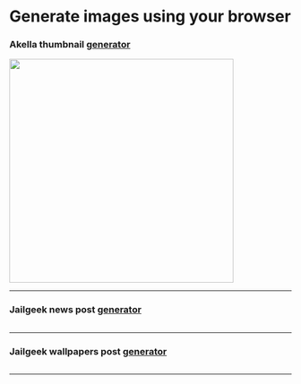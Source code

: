 # Generate images using your browser


### Akella thumbnail [generator](akella-streams/dist)
<p>
  <img width="400" src="https://user-images.githubusercontent.com/13422799/47091136-efe5aa00-d22c-11e8-8c32-e572fa582f2e.png">
</p>

---

### Jailgeek news post [generator](*)
<p>
  <img src="">
</p>

---

### Jailgeek wallpapers post [generator](*)
<p>
  <img src="">
</p>

---
